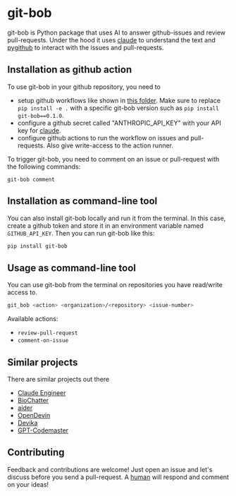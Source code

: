 # git-bob

git-bob is Python package that uses AI to answer github-issues and review pull-requests. 
Under the hood it uses [claude](https://claude.ai) to understand the text and 
[pygithub](https://github.com/PyGithub/PyGithub) to interact with the issues and pull-requests.

## Installation as github action

To use git-bob in your github repository, you need to 
* setup github workflows like shown in [this folder](.github/workflows). Make sure to replace `pip install -e .` with a specific git-bob version such as `pip install git-bob==0.1.0`.
* configure a github secret called "ANTHROPIC_API_KEY" with your API key for [claude](https://claude.ai).
* configure github actions to run the workflow on issues and pull-requests. Also give write-access to the action runner.

To trigger git-bob, you need to comment on an issue or pull-request with the following commands:

```
git-bob comment
```

## Installation as command-line tool

You can also install git-bob locally and run it from the terminal. 
In this case, create a github token and store it in an environment variable named `GITHUB_API_KEY`. 
Then you can run git-bob like this:

```bash
pip install git-bob
```

## Usage as command-line tool

You can use git-bob from the terminal on repositories you have read/write access to.

```bash
git_bob <action> <organization>/<repository> <issue-number>
```

Available actions:
* `review-pull-request`
* `comment-on-issue`

## Similar projects

There are similar projects out there
* [Claude Engineer](https://github.com/Doriandarko/claude-engineer)
* [BioChatter](https://github.com/biocypher/biochatter)
* [aider](https://github.com/paul-gauthier/aider)
* [OpenDevin](https://github.com/OpenDevin/OpenDevin)
* [Devika](https://github.com/stitionai/devika)
* [GPT-Codemaster](https://github.com/dex3r/GPT-Codemaster)

## Contributing

Feedback and contributions are welcome! Just open an issue and let's discuss before you send a pull-request. 
A [human](https://haesleinhuepf.github.io) will respond and comment on your ideas!
